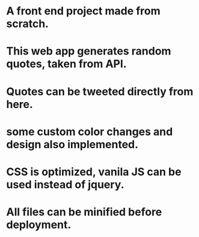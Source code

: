 # A front end project made from scratch.
# This web app generates random quotes, taken from API.
# Quotes can be tweeted directly from here.
# some custom color changes and design also implemented.
# CSS is optimized, vanila JS can be used instead of jquery.
# All files can be minified before deployment.